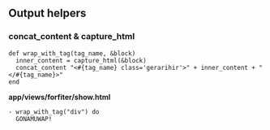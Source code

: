 ## Output helpers

### concat_content & capture_html

    def wrap_with_tag(tag_name, &block)
      inner_content = capture_html(&block)
      concat_content "<#{tag_name} class='gerarihir'>" + inner_content + "</#{tag_name}>"
    end
    
**app/views/forfiter/show.html**

    - wrap_with_tag("div") do 
      GONAMUWAP!

